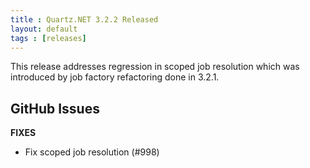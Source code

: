 ```yaml
---
title : Quartz.NET 3.2.2 Released
layout: default
tags : [releases]
---
```


This release addresses regression in scoped job resolution which was introduced by job factory refactoring done in 3.2.1.


## GitHub Issues

__FIXES__

  * Fix scoped job resolution (#998)

<Download />
